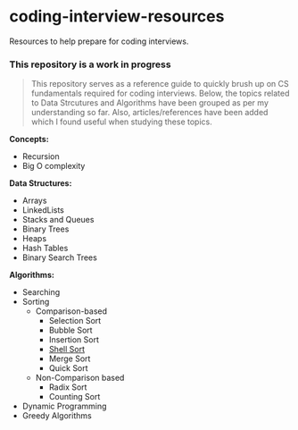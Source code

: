 # coding-interview-resources
Resources to help prepare for coding interviews.

### This repository is a work in progress

> This repository serves as a reference guide to quickly brush up on CS fundamentals required for coding interviews. Below, the topics related to Data Strcutures and Algorithms have been grouped as per my understanding so far. Also, articles/references have been added which I found useful when studying these topics.

**Concepts:**
- Recursion
- Big O complexity

**Data Structures:**
- Arrays
- LinkedLists
- Stacks and Queues
- Binary Trees
- Heaps
- Hash Tables
- Binary Search Trees

**Algorithms:**
- Searching
- Sorting
  - Comparison-based
    - Selection Sort
    - Bubble Sort
    - Insertion Sort
    - [Shell Sort](src/sorting/shellsort/README.md)
    - Merge Sort
    - Quick Sort
  - Non-Comparison based
    - Radix Sort
    - Counting Sort
- Dynamic Programming
- Greedy Algorithms

